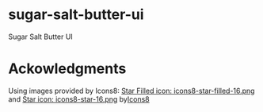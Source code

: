 # sugar-salt-butter-ui
Sugar Salt Butter UI

# Ackowledgments
Using images provided by Icons8:
[Star Filled icon: icons8-star-filled-16.png](https://icons8.com/icons/set/filled-star) and [Star icon: icons8-star-16.png](https://icons8.com/icons/set/star--v1) by[Icons8](https://icons8.com)

